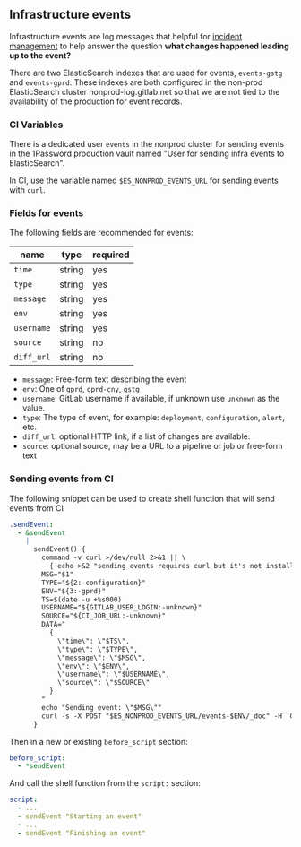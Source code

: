 ## Infrastructure events

Infrastructure events are log messages that helpful for [incident management](https://about.gitlab.com/handbook/engineering/infrastructure/incident-management/) to help answer the question **what changes happened leading up to the event?**

There are two ElasticSearch indexes that are used for events, `events-gstg` and `events-gprd`.
These indexes are both configured in the non-prod ElasticSearch cluster nonprod-log.gitlab.net so that we are not tied to the availability of the production for event records.

### CI Variables

There is a dedicated user `events` in the nonprod cluster for sending events in the 1Password production vault named "User for sending infra events to ElasticSearch".

In CI, use the variable named `$ES_NONPROD_EVENTS_URL` for sending events with `curl`.

### Fields for events

The following fields are recommended for events:

| name      | type | required |
| ---       | ---  | --- |
| `time`    | string | yes |
| `type`    | string | yes |
| `message` | string | yes |
| `env`     | string | yes |
| `username`    | string | yes |
| `source`  | string | no |
| `diff_url`    | string | no |

* `message`: Free-form text describing the event
* `env`: One of `gprd`, `gprd-cny`, `gstg`
* `username`: GitLab username if available, if unknown use `unknown` as the value.
* `type`: The type of event, for example: `deployment`, `configuration`, `alert`, etc.
* `diff_url`: optional HTTP link, if a list of changes are available.
* `source`: optional source, may be a URL to a pipeline or job or free-form text

### Sending events from CI

The following snippet can be used to create shell function that will send events from CI

```yaml
.sendEvent:
  - &sendEvent
    |
      sendEvent() {
        command -v curl >/dev/null 2>&1 || \
          { echo >&2 "sending events requires curl but it's not installed."; exit 1; }
        MSG="$1"
        TYPE="${2:-configuration}"
        ENV="${3:-gprd}"
        TS=$(date -u +%s000)
        USERNAME="${GITLAB_USER_LOGIN:-unknown}"
        SOURCE="${CI_JOB_URL:-unknown}"
        DATA="
          {
            \"time\": \"$TS\",
            \"type\": \"$TYPE\",
            \"message\": \"$MSG\",
            \"env\": \"$ENV\",
            \"username\": \"$USERNAME\",
            \"source\": \"$SOURCE\"
          }
        "
        echo "Sending event: \"$MSG\""
        curl -s -X POST "$ES_NONPROD_EVENTS_URL/events-$ENV/_doc" -H 'Content-Type: application/json' -d "$DATA" > /dev/null
      }
```

Then in a new or existing `before_script` section:

```yaml
before_script:
  - *sendEvent
```

And call the shell function from the `script:` section:

```yaml
script:
  - ...
  - sendEvent "Starting an event"
  - ...
  - sendEvent "Finishing an event"
```
